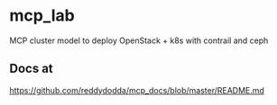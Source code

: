 # mcp_lab
MCP cluster model to deploy OpenStack + k8s with contrail and ceph


## Docs at 

https://github.com/reddydodda/mcp_docs/blob/master/README.md

